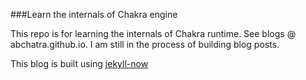 ###Learn the internals of Chakra engine

This repo is for learning the internals of Chakra runtime. See blogs @ abchatra.github.io. I am still in the process of building blog posts.  

This blog is built using [jekyll-now](https://github.com/barryclark/jekyll-now)
